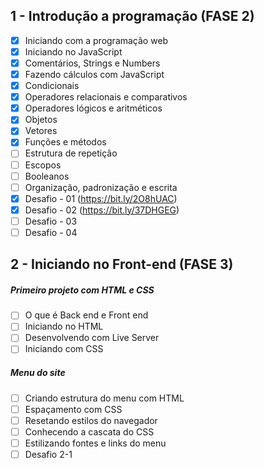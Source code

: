 ## 1 - Introdução a programação (FASE 2)

- [x] Iniciando com a programação web
- [x] Iniciando no JavaScript
- [x] Comentários, Strings e Numbers
- [x] Fazendo cálculos com JavaScript
- [x] Condicionais
- [x] Operadores relacionais e comparativos
- [x] Operadores lógicos e aritméticos
- [x] Objetos
- [x] Vetores
- [x] Funções e métodos
- [ ] Estrutura de repetição
- [ ] Escopos
- [ ] Booleanos
- [ ] Organização, padronização e escrita
- [x] Desafio - 01 (https://bit.ly/2O8hUAC)
- [x] Desafio - 02 (https://bit.ly/37DHGEG)
- [ ] Desafio - 03
- [ ] Desafio - 04

## 2 - Iniciando no Front-end (FASE 3)
#####  Primeiro projeto com HTML e CSS
- [ ] O que é Back end e Front end
- [ ] Iniciando no HTML
- [ ] Desenvolvendo com Live Server
- [ ] Iniciando com CSS
#####  Menu do site
- [ ] Criando estrutura do menu com HTML
- [ ] Espaçamento com CSS
- [ ] Resetando estilos do navegador
- [ ] Conhecendo a cascata do CSS
- [ ] Estilizando fontes e links do menu
- [ ] Desafio 2-1